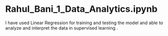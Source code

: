 # Rahul_Bani_1_Data_Analytics.ipynb
I have used Linear Regression for training and
testing the model and able to analyze and interpret
the data in supervised learning .
